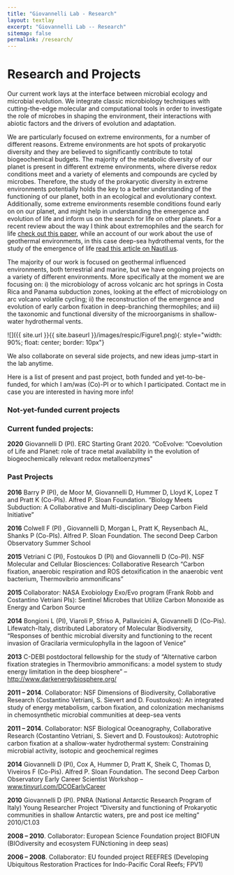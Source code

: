 ```yaml
---
title: "Giovannelli Lab - Research"
layout: textlay
excerpt: "Giovannelli Lab -- Research"
sitemap: false
permalink: /research/
---
```


# Research and Projects

Our current work lays at the interface between microbial ecology and microbial evolution. We integrate classic microbiology techniques with cutting-the-edge molecular and computational tools in order to investigate the role of microbes in shaping the environment, their interactions with abiotic factors and the drivers of evolution and adaptation.

We are particularly focused on extreme environments, for a number of different reasons. Extreme environments are hot spots of prokaryotic diversity and they are believed to significantly contribute to total biogeochemical budgets. The majority of the metabolic diversity of our planet is present in different extreme environments, where diverse redox conditions meet and a variety of elements and compounds are cycled by microbes. Therefore, the study of the prokaryotic diversity in extreme environments potentially holds the key to a better understanding of the functioning of our planet, both in an ecological and evolutionary context. Additionally, some extreme environments resemble conditions found early on on our planet, and might help in understanding the emergence and evolution of life and inform us on the search for life on other planets. For a recent review about the way I think about extremophiles and the search for life [check out this paper](https://www.frontiersin.org/articles/10.3389/fmicb.2019.00780/full), while an account of our work about the use of geothermal environments, in this case deep-sea hydrothemal vents, for the study of the emergence of life [read this article on Nautil.us](http://nautil.us/issue/17/big-bangs/in-search-of-lifes-smoking-gun).

The majority of our work is focused on geothermal influenced environments, both terrestrial and marine, but we have ongoing projects on a variety of different environments. More specifically at the moment we are focusing on: i) the microbiology of across volcanic arc hot springs in Costa Rica and Panama subduction zones, looking at the effect of microbiology on arc volcano volatile cycling; ii) the reconstruction of the emergence and evolution of early carbon fixation in deep-branching thermophiles; and iii) the taxonomic and functional diversity of the microorganisms in shallow-water hydrothermal vents.

![]({{ site.url }}{{ site.baseurl }}/images/respic/Figure1.png){: style="width: 90%; float: center; border: 10px"}

We also collaborate on several side projects, and new ideas jump-start in the lab anytime.

Here is a list of present and past project, both funded and yet-to-be-funded, for which I am/was (Co)-PI or to which I participated. Contact me in case you are interested in having more info!

### Not-yet-funded current projects



### Current funded projects:
**2020** Giovannelli D (PI). ERC Starting Grant 2020. “CoEvolve: ”Coevolution of Life and Planet: role of trace metal availability in the evolution of biogeochemically relevant redox metalloenzymes"

### Past Projects
**2016** Barry P (PI), de Moor M, Giovannelli D, Hummer D, Lloyd K, Lopez T and Pratt K (Co-PIs). Alfred P. Sloan Foundation. “Biology Meets Subduction: A Collaborative and Multi-disciplinary Deep Carbon Field Initiative”

**2016** Colwell F (PI) , Giovannelli D, Morgan L, Pratt K, Reysenbach AL, Shanks P (Co-PIs). Alfred P. Sloan Foundation. The second Deep Carbon Observatory Summer School

**2015** Vetriani C (PI), Fostoukos D (PI) and Giovannelli D (Co-PI). NSF Molecular and Cellular Biosciences: Collaborative Research “Carbon fixation, anaerobic respiration and ROS detoxification in the anaerobic vent bacterium, Thermovibrio ammonificans”

**2015** Collaborator: NASA Exobiology Exo/Evo program (Frank Robb and Costantino Vetriani PIs): Sentinel Microbes that Utilize Carbon Monoxide as Energy and Carbon Source

**2014** Bongioni L (PI), Viaroli P, Sfriso A, Pallavicini A, Giovannelli D (Co-Pis). Lifewatch-Italy, distributed Laboratory of Molecular Biodiversity, “Responses of benthic microbial diversity and functioning to the recent invasion of Gracilaria vermiculophylla in the lagoon of Venice”

**2013** C-DEBI postdoctoral fellowship for the study of “Alternative carbon fixation strategies in Thermovibrio ammonificans: a model system to study energy limitation in the deep biosphere” – http://www.darkenergybiosphere.org/

**2011 – 2014**. Collaborator: NSF Dimensions of Biodiversity, Collaborative Research (Costantino Vetriani, S. Sievert and D. Foustoukos): An integrated study of energy metabolism, carbon fixation, and colonization mechanisms in chemosynthetic microbial communities at deep-sea vents

**2011 – 2014**. Collaborator: NSF Biological Oceanography, Collaborative Research (Costantino Vetriani, S. Sievert and D. Foustoukos): Autotrophic carbon fixation at a shallow-water hydrothermal system: Constraining microbial activity, isotopic and geochemical regimes

**2014** Giovannelli D (PI), Cox A, Hummer D, Pratt K, Sheik C, Thomas D, Viveiros F (Co-Pis). Alfred P. Sloan Foundation. The second Deep Carbon Observatory Early Career Scientist Workshop – www.tinyurl.com/DCOEarlyCareer

**2010** Giovannelli D (PI). PNRA (National Antarctic Research Program of Italy) Young Researcher Project “Diversity and functioning of Prokaryotic communities in shallow Antarctic waters, pre and post ice melting” 2010/C1.03

**2008 – 2010**. Collaborator: European Science Foundation project BIOFUN (BIOdiversity and ecosystem FUNctioning in deep seas)

**2006 – 2008**. Collaborator: EU founded project REEFRES (Developing Ubiquitous Restoration Practices for Indo-Pacific Coral Reefs; FPV1)


<br />
<br />
